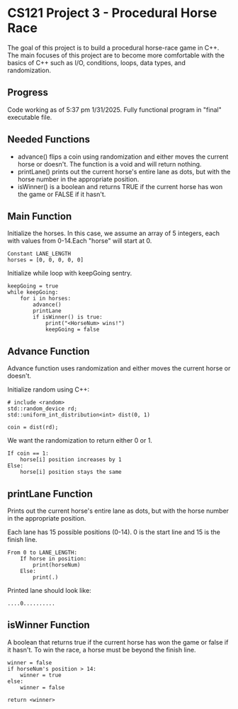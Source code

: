 # CS121 Project 3 - Procedural Horse Race

The goal of this project is to build a procedural horse-race game in C++. The main focuses of this project are to become more comfortable with the basics of C++ such as I/O, conditions, loops, data types, and randomization. 

## Progress

Code working as of 5:37 pm 1/31/2025. Fully functional program in "final" executable file. 

## Needed Functions

- advance() flips a coin using randomization and either moves the current horse or doesn't. The function is a void and will return nothing. 
- printLane() prints out the current horse's entire lane as dots, but with the horse number in the appropriate position. 
- isWinner() is a boolean and returns TRUE if the current horse has won the game or FALSE if it hasn't. 

## Main Function

Initialize the horses. In this case, we assume an array of 5 integers, each with values from 0-14.Each "horse" will start at 0.  

```
Constant LANE_LENGTH 
horses = [0, 0, 0, 0, 0]

```

Initialize while loop with keepGoing sentry.

```
keepGoing = true
while keepGoing:
	for i in horses:
		advance()
		printLane
		if isWinner() is true:
			print("<HorseNum> wins!")
			keepGoing = false
```

## Advance Function

Advance function uses randomization and either moves the current horse or doesn't. 

Initialize random using C++:

```
# include <random>
std::random_device rd;
std::uniform_int_distribution<int> dist(0, 1)

coin = dist(rd);

```

We want the randomization to return either 0 or 1. 

```
If coin == 1:
	horse[i] position increases by 1
Else:
	horse[i] position stays the same
```


## printLane Function

Prints out the current horse's entire lane as dots, but with the horse number in the appropriate position. 

Each lane has 15 possible positions (0-14). 0 is the start line and 15 is the finish line. 

```
From 0 to LANE_LENGTH:
	If horse in position:
		print(horseNum)
	Else:
		print(.)
```

Printed lane should look like:

```
....0..........

```

## isWinner Function

A boolean that returns true if the current horse has won the game or false if it hasn't. To win the race, a horse must be beyond the finish line. 

```
winner = false
if horseNum's position > 14:
	winner = true
else:
	winner = false

return <winner>

```


